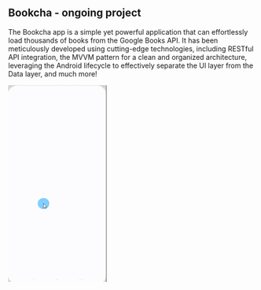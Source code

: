 <h2>Bookcha - ongoing project</span></h2>

The Bookcha app is a simple yet powerful application that can effortlessly load thousands of books from the Google Books API. 
It has been meticulously developed using cutting-edge technologies, including RESTful API integration, the MVVM pattern for a clean and organized architecture, leveraging the Android lifecycle to effectively separate the UI layer from the Data layer, and much more!

<img src="https://github.com/devhsb/bookcha-book_app/blob/main/bookcha_preview.gif" width="200" height="400"/>
